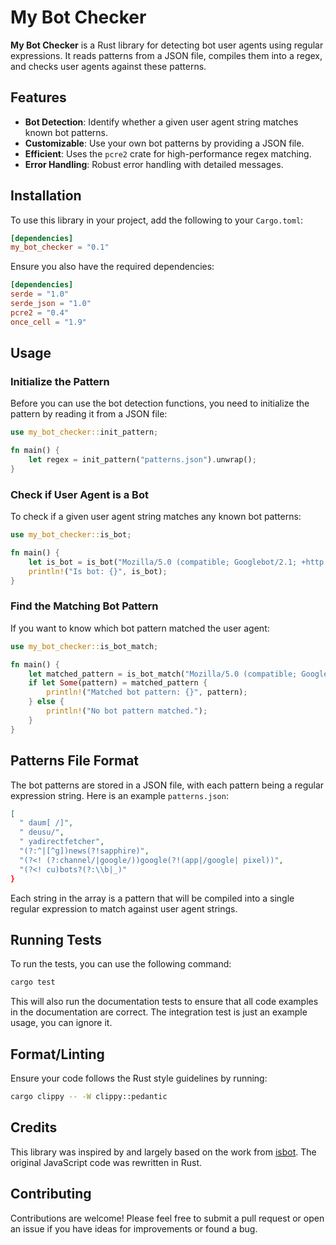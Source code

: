# My Bot Checker

**My Bot Checker** is a Rust library for detecting bot user agents using regular expressions. It reads patterns from a JSON file, compiles them into a regex, and checks user agents against these patterns.

## Features

- **Bot Detection**: Identify whether a given user agent string matches known bot patterns.
- **Customizable**: Use your own bot patterns by providing a JSON file.
- **Efficient**: Uses the `pcre2` crate for high-performance regex matching.
- **Error Handling**: Robust error handling with detailed messages.

## Installation

To use this library in your project, add the following to your `Cargo.toml`:

```toml
[dependencies]
my_bot_checker = "0.1"
```

Ensure you also have the required dependencies:

```toml
[dependencies]
serde = "1.0"
serde_json = "1.0"
pcre2 = "0.4"
once_cell = "1.9"
```

## Usage
### Initialize the Pattern

Before you can use the bot detection functions, you need to initialize the pattern by reading it from a JSON file:

```rust
use my_bot_checker::init_pattern;

fn main() {
    let regex = init_pattern("patterns.json").unwrap();
}
```

### Check if User Agent is a Bot

To check if a given user agent string matches any known bot patterns:

```rust
use my_bot_checker::is_bot;

fn main() {
    let is_bot = is_bot("Mozilla/5.0 (compatible; Googlebot/2.1; +http://www.google.com/bot.html)", "patterns.json").unwrap();
    println!("Is bot: {}", is_bot);
}
```

### Find the Matching Bot Pattern

If you want to know which bot pattern matched the user agent:

```rust
use my_bot_checker::is_bot_match;

fn main() {
    let matched_pattern = is_bot_match("Mozilla/5.0 (compatible; Googlebot/2.1; +http://www.google.com/bot.html)", "patterns.json").unwrap();
    if let Some(pattern) = matched_pattern {
        println!("Matched bot pattern: {}", pattern);
    } else {
        println!("No bot pattern matched.");
    }
}
```

## Patterns File Format

The bot patterns are stored in a JSON file, with each pattern being a regular expression string. Here is an example `patterns.json`:

```json
[
  " daum[ /]",
  " deusu/",
  " yadirectfetcher",
  "(?:^|[^g])news(?!sapphire)",
  "(?<! (?:channel/|google/))google(?!(app|/google| pixel))",
  "(?<! cu)bots?(?:\\b|_)"
}
```

Each string in the array is a pattern that will be compiled into a single regular expression to match against user agent strings.

## Running Tests

To run the tests, you can use the following command:

```bash
cargo test
```

This will also run the documentation tests to ensure that all code examples in the documentation are correct. The integration test is just an example usage, you can ignore it.

## Format/Linting

Ensure your code follows the Rust style guidelines by running:

```bash
cargo clippy -- -W clippy::pedantic
```

## Credits

This library was inspired by and largely based on the work from [isbot](https://github.com/omrilotan/isbot). The original JavaScript code was rewritten in Rust.

## Contributing

Contributions are welcome! Please feel free to submit a pull request or open an issue if you have ideas for improvements or found a bug.
